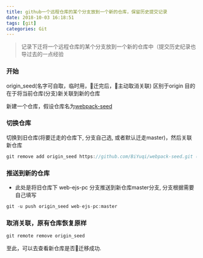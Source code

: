 ```yaml
---
title: github一个远程仓库的某个分支放到一个新的仓库，保留历史提交记录
date: 2018-10-03 16:18:51
tags: [git]
categories: Git
---
```

> 记录下迁将一个远程仓库的某个分支放到一个新的仓库中（提交历史纪录也导过去的一点经验

### 开始
origin_seed(名字可自取，临时用，迁完后，主动取消关联) 区别于origin 目的在于将当前仓库(分支)新关联到新的仓库

新建一个仓库，假设仓库名为[webpack-seed](https://github.com/BiYuqi/webpack-seed)

### 切换仓库

切换到旧仓库(将要迁走的仓库下, 分支自己选, 或者默认迁走master)，然后关联新仓库

```js
git remove add origin_seed https://github.com/BiYuqi/webpack-seed.git (你的新仓库地址)
```

### 推送到新的仓库
* 此处是将旧仓库下 web-ejs-pc 分支推送到新仓库master分支, 分支根据需要自己填写
```js
git -u push origin_seed web-ejs-pc:master
```

### 取消关联，原有仓库恢复原样

```js
git remote remove origin_seed
```

至此，可以去查看新仓库是否迁移成功.
